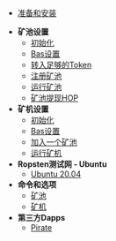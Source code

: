 <!-- docs/_sidebar.md -->

* [准备和安装](/zh-cn/GETSTARTED.md)
- **矿池设置**
  - [初始化](/zh-cn/pool-initiation)
  - [Bas设置](/zh-cn/pool-bas-configuration)
  - [转入足够的Token](/zh-cn/pool-transfer-eth-hop)
  - [注册矿池](/zh-cn/pool-registration)
  - [运行矿池](/zh-cn/pool-run)
  - [矿池提现HOP](/zh-cn/pool-claim)
- **矿机设置** 
  - [初始化](/zh-cn/miner-initiation)
  - [Bas设置](/zh-cn/miner-bas-configuration)
  - [加入一个矿池](/zh-cn/miner-join-a-pool)
  - [运行矿机](/zh-cn/miner-run)
- **Ropsten测试网 - Ubuntu** 
  - [Ubuntu 20.04](/zh-cn/ubuntu)
- **命令和选项**
  - [矿池](/zh-cn/pool-command-option)
  - [矿机](/zh-cn/miner-command-option)
- **第三方Dapps**
  - [Pirate](/zh-cn/pirate-dapp)